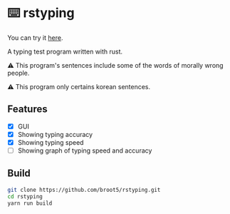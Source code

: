 # :keyboard: rstyping

You can try it [here](https://broot5.github.io/rstyping/).

A typing test program written with rust.

:warning: This program's sentences include some of the words of morally wrong people.

:warning: This program only certains korean sentences.

## Features
- [x] GUI
- [x] Showing typing accuracy
- [x] Showing typing speed
- [ ] Showing graph of typing speed and accuracy

## Build

```bash
git clone https://github.com/broot5/rstyping.git
cd rstyping
yarn run build
```
